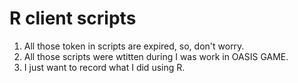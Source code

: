 # R client scripts  

1. All those token in scripts are expired, so, don't worry.
2. All those scripts were wtitten during I was work in OASIS GAME.
3. I just want to record what I did using R.